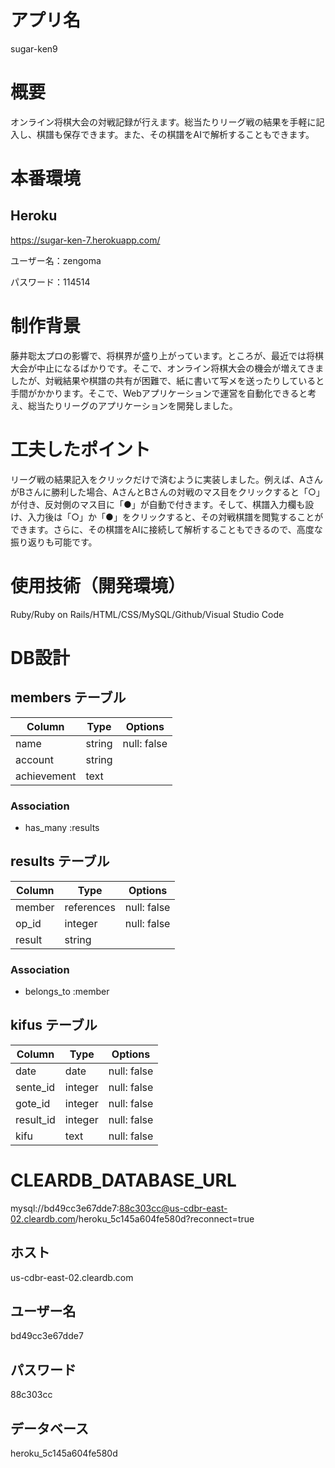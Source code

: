 # アプリ名
sugar-ken9

# 概要
<p>オンライン将棋大会の対戦記録が行えます。総当たりリーグ戦の結果を手軽に記入し、棋譜も保存できます。また、その棋譜をAIで解析することもできます。</p>

# 本番環境
## Heroku
https://sugar-ken-7.herokuapp.com/
<p>ユーザー名：zengoma</p>
<p>パスワード：114514</p>

# 制作背景
<p>藤井聡太プロの影響で、将棋界が盛り上がっています。ところが、最近では将棋大会が中止になるばかりです。そこで、オンライン将棋大会の機会が増えてきましたが、対戦結果や棋譜の共有が困難で、紙に書いて写メを送ったりしていると手間がかかります。そこで、Webアプリケーションで運営を自動化できると考え、総当たりリーグのアプリケーションを開発しました。</p>

# 工夫したポイント
<p>リーグ戦の結果記入をクリックだけで済むように実装しました。例えば、AさんがBさんに勝利した場合、AさんとBさんの対戦のマス目をクリックすると「○」が付き、反対側のマス目に「●」が自動で付きます。そして、棋譜入力欄も設け、入力後は「○」か「●」をクリックすると、その対戦棋譜を閲覧することができます。さらに、その棋譜をAIに接続して解析することもできるので、高度な振り返りも可能です。</p>

# 使用技術（開発環境）
Ruby/Ruby on Rails/HTML/CSS/MySQL/Github/Visual Studio Code

# DB設計

## members テーブル

| Column      | Type   | Options     |
| ----------- | ------ | ----------- |
| name        | string | null: false |
| account     | string |             |
| achievement | text   |             |


### Association

- has_many :results

## results テーブル

| Column      | Type       | Options     |
| ----------- | ---------- | ----------- |
| member      | references | null: false |
| op_id       | integer    | null: false |
| result      | string     |             |

### Association

- belongs_to :member

## kifus テーブル

| Column    | Type    | Options     |
| --------- | ------- | ----------- |
| date      | date    | null: false |
| sente_id  | integer | null: false |
| gote_id   | integer | null: false |
| result_id | integer | null: false |
| kifu      | text    | null: false |

# CLEARDB_DATABASE_URL
mysql://bd49cc3e67dde7:88c303cc@us-cdbr-east-02.cleardb.com/heroku_5c145a604fe580d?reconnect=true

## ホスト
us-cdbr-east-02.cleardb.com

## ユーザー名
bd49cc3e67dde7

## パスワード
88c303cc

## データベース
heroku_5c145a604fe580d